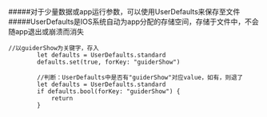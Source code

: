 #####对于少量数据或app运行参数，可以使用UserDefaults来保存至文件
#####UserDefaults是IOS系统自动为app分配的存储空间，存储于文件中，不会随app退出或崩溃而消失
```
//以guiderShow为关键字，存入
        let defaults = UserDefaults.standard
        defaults.set(true, forKey: "guiderShow")

        //判断：UserDefaults中是否有"guiderShow"对应value，如有，则退了
        let defaults = UserDefaults.standard
        if defaults.bool(forKey: "guiderShow") {
            return
        }

```